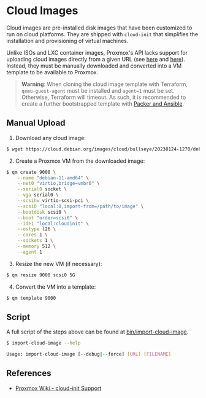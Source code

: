# Cloud Images

Cloud images are pre-installed disk images that have been customized to run on
cloud platforms. They are shipped with `cloud-init` that simplifies the
installation and provisioning of virtual machines.

Unlike ISOs and LXC container images, Proxmox's API lacks support for uploading
cloud images directly from a given URL (see
[here](https://bugzilla.proxmox.com/show_bug.cgi?id=4141) and
[here](https://forum.proxmox.com/threads/new-vm-from-cloud-init-image-via-api.111091/)).
Instead, they must be manually downloaded and converted into a VM
template to be available to Proxmox.

>**Warning**: When cloning the cloud image template with Terraform,
>`qemu-guest-agent` must be installed and `agent=1` must be set. Otherwise,
>Terraform will timeout. As such, it is recommended to create a further
>bootstrapped template with [Packer and Ansible](./packer.md).


## Manual Upload

1. Download any cloud image:

```bash
$ wget https://cloud.debian.org/images/cloud/bullseye/20230124-1270/debian11-generic-amd64-20230124-1270.qcow2
```

2. Create a Proxmox VM from the downloaded image:

```bash
$ qm create 9000 \
    --name "debian-11-amd64" \
    --net0 "virtio,bridge=vmbr0" \
    --serial0 socket \
    --vga serial0 \
    --scsihw virtio-scsi-pci \
    --scsi0 "local:0,import-from=/path/to/image" \
    --bootdisk scsi0 \
    --boot "order=scsi0" \
    --ide1 "local:cloudinit" \
    --ostype l26 \
    --cores 1 \
    --sockets 1 \
    --memory 512 \
    --agent 1
```

3. Resize the new VM (if necessary):

```bash
$ qm resize 9000 scsi0 5G
```

4. Convert the VM into a template:

```bash
$ qm template 9000
```

## Script

A full script of the steps above can be found at
[bin/import-cloud-image](https://github.com/kencx/homelab/blob/master/bin/import-cloud-image).

```bash
$ import-cloud-image --help

Usage: import-cloud-image [--debug|--force] [URL] [FILENAME]
```

## References
- [Proxmox Wiki - cloud-init Support](https://pve.proxmox.com/wiki/Cloud-Init_Support)

